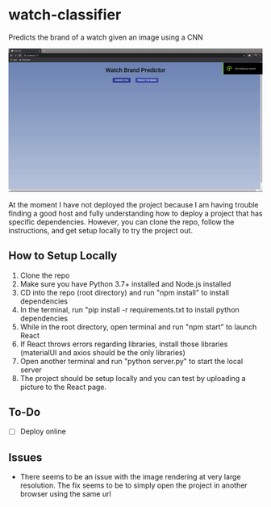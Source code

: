 # watch-classifier
Predicts the brand of a watch given an image using a CNN

![Watch Classification Demo](demo/demo.gif)

At the moment I have not deployed the project because I am having trouble finding a good host and fully understanding 
how to deploy a project that has specific dependencies. However, you can clone the repo, follow the instructions, and get setup locally
to try the project out.

## How to Setup Locally
1. Clone the repo
2. Make sure you have Python 3.7+ installed and Node.js installed
3. CD into the repo (root directory) and run "npm install" to install dependencies
4. In the terminal, run "pip install -r requirements.txt to install python dependencies
5. While in the root directory, open terminal and run "npm start" to launch React
6. If React throws errors regarding libraries, install those libraries (materialUI and axios should be the only libraries)
7. Open another terminal and run "python server.py" to start the local server
8. The project should be setup locally and you can test by uploading a picture to the React page.

## To-Do
- [ ] Deploy online

## Issues
- There seems to be an issue with the image rendering at very large resolution. The fix seems to be to simply open the
  project in another browser using the same url
